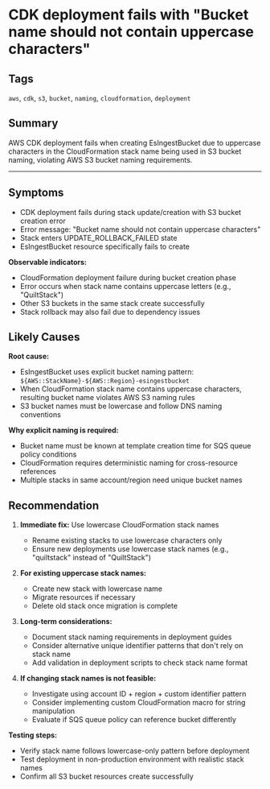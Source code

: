 # CDK deployment fails with "Bucket name should not contain uppercase characters"

## Tags

`aws`, `cdk`, `s3`, `bucket`, `naming`, `cloudformation`, `deployment`

## Summary

AWS CDK deployment fails when creating EsIngestBucket due to uppercase characters in the CloudFormation stack name being used in S3 bucket naming, violating AWS S3 bucket naming requirements.

---

## Symptoms

- CDK deployment fails during stack update/creation with S3 bucket creation error
- Error message: "Bucket name should not contain uppercase characters"
- Stack enters UPDATE_ROLLBACK_FAILED state
- EsIngestBucket resource specifically fails to create

**Observable indicators:**

- CloudFormation deployment failure during bucket creation phase
- Error occurs when stack name contains uppercase letters (e.g., "QuiltStack")
- Other S3 buckets in the same stack create successfully
- Stack rollback may also fail due to dependency issues

## Likely Causes

**Root cause:**

- EsIngestBucket uses explicit bucket naming pattern: `${AWS::StackName}-${AWS::Region}-esingestbucket`
- When CloudFormation stack name contains uppercase characters, resulting bucket name violates AWS S3 naming rules
- S3 bucket names must be lowercase and follow DNS naming conventions

**Why explicit naming is required:**

- Bucket name must be known at template creation time for SQS queue policy conditions
- CloudFormation requires deterministic naming for cross-resource references
- Multiple stacks in same account/region need unique bucket names

## Recommendation

1. **Immediate fix:** Use lowercase CloudFormation stack names
   - Rename existing stacks to use lowercase characters only
   - Ensure new deployments use lowercase stack names (e.g., "quiltstack" instead of "QuiltStack")

2. **For existing uppercase stack names:**
   - Create new stack with lowercase name
   - Migrate resources if necessary
   - Delete old stack once migration is complete

3. **Long-term considerations:**
   - Document stack naming requirements in deployment guides
   - Consider alternative unique identifier patterns that don't rely on stack name
   - Add validation in deployment scripts to check stack name format

4. **If changing stack names is not feasible:**
   - Investigate using account ID + region + custom identifier pattern
   - Consider implementing custom CloudFormation macro for string manipulation
   - Evaluate if SQS queue policy can reference bucket differently

**Testing steps:**

- Verify stack name follows lowercase-only pattern before deployment
- Test deployment in non-production environment with realistic stack names
- Confirm all S3 bucket resources create successfully
